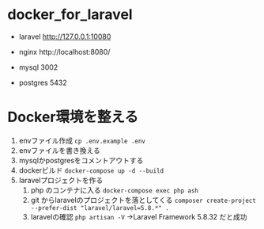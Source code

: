 # docker_for_laravel

- laravel
http://127.0.0.1:10080

- nginx
http://localhost:8080/

- mysql
3002
- postgres
5432

# Docker環境を整える
1. envファイル作成
`cp .env.example .env`
2. envファイルを書き換える
3. mysqlかpostgresをコメントアウトする
4. dockerビルド
`docker-compose up -d --build`
5. laravelプロジェクトを作る
   1. php のコンテナに入る
   `docker-compose exec php ash`
   2. git からlaravelのプロジェクトを落としてくる
   `composer create-project --prefer-dist "laravel/laravel=5.8.*" .`
   3. laravelの確認
   `php artisan -V`
   ->Laravel Framework 5.8.32 だと成功
